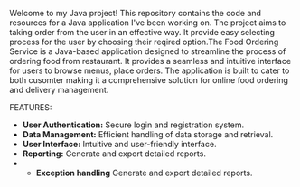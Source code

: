 Welcome to my Java project! This repository contains the code and resources for a Java application I've been working on. The project aims to taking order from the user in an effective way.
It provide easy selecting process for the user by choosing their reqired option.The Food Ordering Service is a Java-based application designed to streamline the process of ordering food from  restaurant.
It provides a seamless and intuitive interface for users to browse menus, place orders. 
The application is built to cater to both cusomter making it a comprehensive solution for online food ordering and delivery management.


FEATURES:
- **User Authentication:** Secure login and registration system.
- **Data Management:** Efficient handling of data storage and retrieval.
- **User Interface:** Intuitive and user-friendly interface.
- **Reporting:** Generate and export detailed reports.
- - **Exception handling** Generate and export detailed reports.
